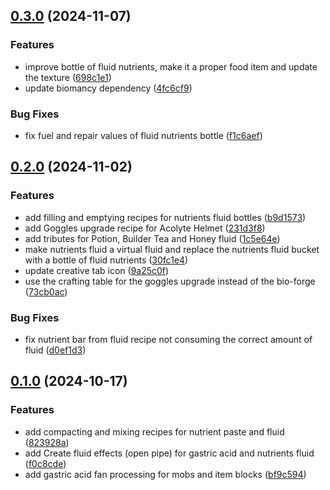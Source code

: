 ## [0.3.0](https://github.com/Elenterius/Bio-Factory/compare/1.20.1-v0.2.0...1.20.1-v0.3.0) (2024-11-07)


### Features

* improve bottle of fluid nutrients, make it a proper food item and update the texture ([698c1e1](https://github.com/Elenterius/Bio-Factory/commit/698c1e180c300e5194c91cb40cad785317d33d50))
* update biomancy dependency ([4fc6cf9](https://github.com/Elenterius/Bio-Factory/commit/4fc6cf921a2565f1a725391f51c9beed46b7732e))


### Bug Fixes

* fix fuel and repair values of fluid nutrients bottle ([f1c6aef](https://github.com/Elenterius/Bio-Factory/commit/f1c6aef1c4a850555b830ccd23c63dbe93c9ca3c))

## [0.2.0](https://github.com/Elenterius/Bio-Factory/compare/1.20.1-v0.1.0...1.20.1-v0.2.0) (2024-11-02)


### Features

* add filling and emptying recipes for nutrients fluid bottles ([b9d1573](https://github.com/Elenterius/Bio-Factory/commit/b9d15737e03165a2c5717259d1c8c5035ce68ac1))
* add Goggles upgrade recipe for Acolyte Helmet ([231d3f8](https://github.com/Elenterius/Bio-Factory/commit/231d3f8e485f4b0015291baad99222534940b54b))
* add tributes for Potion, Builder Tea and Honey fluid ([1c5e64e](https://github.com/Elenterius/Bio-Factory/commit/1c5e64e5608f699947429a9e126b4d19b3c551be))
* make nutrients fluid a virtual fluid and replace the nutrients fluid bucket with a bottle of fluid nutrients ([30fc1e4](https://github.com/Elenterius/Bio-Factory/commit/30fc1e4c19be2fec615beb710169ab688719825f))
* update creative tab icon ([9a25c0f](https://github.com/Elenterius/Bio-Factory/commit/9a25c0f4627b098300db24362b006af85b34c3ca))
* use the crafting table for the goggles upgrade instead of the bio-forge ([73cb0ac](https://github.com/Elenterius/Bio-Factory/commit/73cb0ac3d93a08ce2c29f0c7e094709430a59e7b))


### Bug Fixes

* fix nutrient bar from fluid recipe not consuming the correct amount of fluid ([d0ef1d3](https://github.com/Elenterius/Bio-Factory/commit/d0ef1d3a3bc96ff9c269df36ac919b1d0dd48aee))

## [0.1.0](https://github.com/Elenterius/Bio-Factory/compare/823928a6d7ca83f16901e2b561aa35561ab74b88...1.20.1-v0.1.0) (2024-10-17)


### Features

* add compacting and mixing recipes for nutrient paste and fluid ([823928a](https://github.com/Elenterius/Bio-Factory/commit/823928a6d7ca83f16901e2b561aa35561ab74b88))
* add Create fluid effects (open pipe) for gastric acid and nutrients fluid ([f0c8cde](https://github.com/Elenterius/Bio-Factory/commit/f0c8cdef54793deaa8f222180983ff0ea4193b8d))
* add gastric acid fan processing for mobs and item blocks ([bf9c594](https://github.com/Elenterius/Bio-Factory/commit/bf9c59413300cdc9b12aeae07ea048fe0804de6b))

